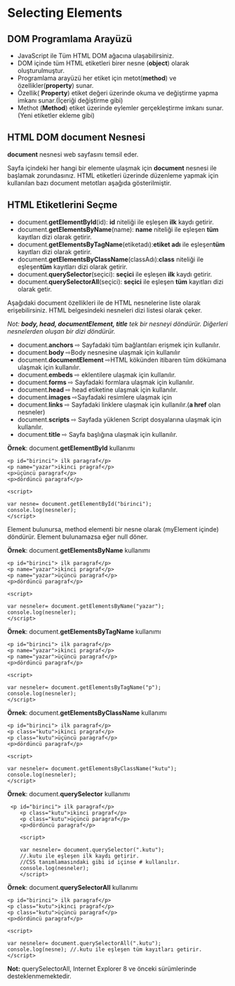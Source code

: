 
# Selecting Elements

## DOM Programlama Arayüzü

-   JavaScript ile Tüm HTML DOM ağacına ulaşabilirsiniz.
-   DOM içinde tüm HTML etiketleri birer nesne (**object**) olarak oluşturulmuştur.
-   Programlama arayüzü her etiket için metot(**method**) ve özellikler(**property**) sunar.
-   Özellik(  **Property**) etiket değeri üzerinde okuma ve değiştirme yapma imkanı sunar.(İçeriği değiştirme gibi)
-   Methot (**Method**) etiket üzerinde eylemler gerçekleştirme imkanı sunar.(Yeni etiketler ekleme gibi)

## HTML DOM document Nesnesi

**document**  nesnesi web sayfasını temsil eder.

Sayfa içindeki her hangi bir elemente ulaşmak için  **document**  nesnesi ile başlamak zorundasınız. HTML etiketleri üzerinde düzenleme yapmak için kullanılan bazı document metotları aşağıda gösterilmiştir.

## HTML Etiketlerini Seçme

-   document.**getElementById**(id):  **id**  niteliği ile eşleşen  **ilk**  kaydı getirir.
-   document.**getElementsByName**(name):  **name**  niteliği ile eşleşen  **tüm** kayıtları dizi olarak getirir.
-   document.**getElementsByTagName**(etiketadı):**etiket adı**  ile eşleşen**tüm** kayıtları dizi olarak getirir.
-   document.**getElementsByClassName**(classAdı):**class**  niteliği ile eşleşen**tüm** kayıtları dizi olarak getirir.
-   document.**querySelector**(seçici):  **seçici**  ile eşleşen  **ilk**  kaydı getirir.
-   document.**querySelectorAll**(seçici):  **seçici**  ile eşleşen **tüm**  kayıtları dizi olarak getir.

Aşağıdaki document özellikleri ile de HTML nesnelerine liste olarak erişebilirsiniz. HTML belgesindeki nesneleri dizi listesi olarak çeker.

_Not:  **body, head, documentElement, title**  tek bir nesneyi döndürür. Diğerleri nesnelerden oluşan bir dizi döndürür._

-   document.**anchors** ⇨ Sayfadaki tüm bağlantıları erişmek için kullanılır.
-   document.**body** ⇨Body nesnesine ulaşmak için kullanılır
-   document.**documentElement**  ⇨HTML kökünden itibaren tüm dökümana ulaşmak için kullanılır.
-   document.**embeds**  ⇨ eklentilere ulaşmak için kullanılır.
-   document.**forms**  ⇨ Sayfadaki formlara ulaşmak için kullanılır.
-   document.**head**  ⇨ head etiketine ulaşmak için kullanılır.
-   document.**images**  ⇨Sayfadaki resimlere ulaşmak için
-   document.**links**  ⇨ Sayfadaki linklere ulaşmak için kullanılır.(**a href**  olan nesneler)
-   document.**scripts**  ⇨ Sayfada yüklenen Script dosyalarına ulaşmak için kullanılır.
-   document.**title**  ⇨ Sayfa başlığına ulaşmak için kullanılır.

**Örnek**: document.**getElementById** kullanımı

    <p id="birinci"> ilk paragraf</p>
    <p name="yazar">ikinci pragraf</p>
    <p>üçüncü paragraf</p>
    <p>dördüncü paragraf</p>
     
    <script>
    
    var nesne= document.getElementById("birinci");
    console.log(nesneler);
    </script>

Element bulunursa, method elementi bir nesne olarak (myElement içinde) döndürür.
Element bulunamazsa eğer null döner.

**Örnek**: document.**getElementsByName** kullanımı

    <p id="birinci"> ilk paragraf</p>
    <p name="yazar">ikinci pragraf</p>
    <p name="yazar">üçüncü paragraf</p>
    <p>dördüncü paragraf</p>
     
    <script>
    
    var nesneler= document.getElementsByName("yazar");
    console.log(nesneler);
    </script>

**Örnek**: document.**getElementsByTagName** kullanımı

    <p id="birinci"> ilk paragraf</p>
    <p name="yazar">ikinci pragraf</p>
    <p name="yazar">üçüncü paragraf</p>
    <p>dördüncü paragraf</p>
     
    <script>
    
    var nesneler= document.getElementsByTagName("p");
    console.log(nesneler); 
    </script>

**Örnek**: document.**getElementsByClassName** kullanımı

    <p id="birinci"> ilk paragraf</p>
    <p class="kutu">ikinci pragraf</p>
    <p class="kutu">üçüncü paragraf</p>
    <p>dördüncü paragraf</p>
     
    <script>
     
    var nesneler= document.getElementsByClassName("kutu");
    console.log(nesneler); 
    </script>


**Örnek**: document.**querySelector** kullanımı

     <p id="birinci"> ilk paragraf</p>
        <p class="kutu">ikinci pragraf</p>
        <p class="kutu">üçüncü paragraf</p>
        <p>dördüncü paragraf</p>
         
        <script>
         
        var nesneler= document.querySelector(".kutu");
        //.kutu ile eşleşen ilk kaydı getirir. 
        //CSS tanımlamasındaki gibi id içinse # kullanılır.
        console.log(nesneler); 
        </script>


**Örnek**: document.**querySelectorAll** kullanımı

    <p id="birinci"> ilk paragraf</p>
    <p class="kutu">ikinci pragraf</p>
    <p class="kutu">üçüncü paragraf</p>
    <p>dördüncü paragraf</p>
     
    <script>
    
    var nesneler= document.querySelectorAll(".kutu");
    console.log(nesne); //.kutu ile eşleşen tüm kayıtları getirir.
    </script>

**Not:** querySelectorAll, Internet Explorer 8 ve önceki sürümlerinde desteklenmemektedir.
